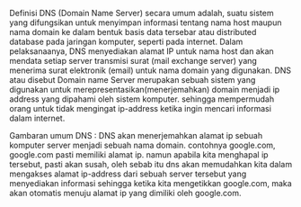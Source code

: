 Definisi DNS (Domain Name Server) secara umum adalah, suatu sistem yang difungsikan untuk menyimpan informasi tentang nama host maupun nama domain ke dalam bentuk basis data tersebar atau distributed database pada jaringan komputer, seperti pada internet. Dalam pelaksanaanya, DNS menyediakan alamat IP untuk nama host dan akan mendata setiap server transmisi surat (mail exchange server) yang menerima surat elektronik (email) untuk nama domain yang digunakan.
DNS atau disebut Domain name Server merupakan sebuah sistem yang digunakan untuk merepresentasikan(menerjemahkan) domain menjadi ip address yang dipahami oleh sistem komputer.
sehingga mempermudah orang untuk tidak mengingat ip-address ketika ingin mencari informasi dalam internet. 

Gambaran umum DNS :
DNS akan menerjemahkan alamat ip sebuah komputer server menjadi sebuah nama domain.
contohnya google.com, google.com pasti memiliki alamat ip. namun apabila kita menghapal ip tersebut, pasti akan susah, oleh sebab itu dns akan memudahkan kita dalam mengakses alamat ip-address dari sebuah server tersebut yang menyediakan informasi sehingga ketika kita mengetikkan google.com, maka akan otomatis menuju alamat ip yang dimiliki oleh google.com.

